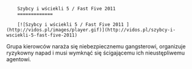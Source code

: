 
        Szybcy i wściekli 5 / Fast Five 2011 
        =============
        
        [![Szybcy i wściekli 5 / Fast Five 2011 ](http://vidos.pl/images/player.gif)](http://vidos.pl/szybcy-i-wsciekli-5-fast-five-2011)
        
        
 Grupa kierowców naraża się niebezpiecznemu gangsterowi, organizuje ryzykowny napad i musi wymknąć się ścigającemu ich nieustępliwemu agentowi.
    
